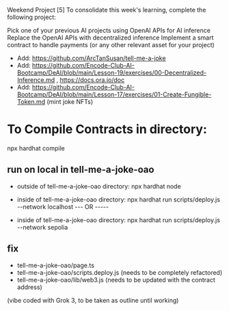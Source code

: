 Weekend Project [5]
To consolidate this week's learning, complete the following project:

Pick one of your previous AI projects using OpenAI APIs for AI inference
Replace the OpenAI APIs with decentralized inference
Implement a smart contract to handle payments (or any other relevant asset for your project)

* Add: https://github.com/ArcTanSusan/tell-me-a-joke
* Add: https://github.com/Encode-Club-AI-Bootcamp/DeAI/blob/main/Lesson-19/exercises/00-Decentralized-Inference.md , https://docs.ora.io/doc
* Add: https://github.com/Encode-Club-AI-Bootcamp/DeAI/blob/main/Lesson-17/exercises/01-Create-Fungible-Token.md (mint joke NFTs)

# To Compile Contracts in directory:
npx hardhat compile

## run on local in tell-me-a-joke-oao
- outside of tell-me-a-joke-oao directory: npx hardhat node

- inside of tell-me-a-joke-oao directory: npx hardhat run scripts/deploy.js --network localhost
    --- OR -----
- inside of tell-me-a-joke-oao directory: npx hardhat run scripts/deploy.js --network sepolia 


## fix
* tell-me-a-joke-oao/page.ts
* tell-me-a-joke-oao/scripts.deploy.js (needs to be completely refactored)
* tell-me-a-joke-oao/lib/web3.js (needs to be updated with the contract address)

(vibe coded with Grok 3, to be taken as outline until working)

